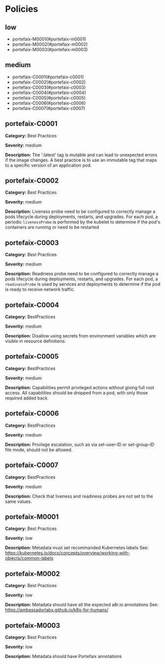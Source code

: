 # Policies

## low
* portefaix-M0001(#portefaix-m0001)
* portefaix-M0002(#portefaix-m0002)
* portefaix-M0003(#portefaix-m0003)

## medium
* portefaix-C0001(#portefaix-c0001)
* portefaix-C0002(#portefaix-c0002)
* portefaix-C0003(#portefaix-c0003)
* portefaix-C0004(#portefaix-c0004)
* portefaix-C0005(#portefaix-c0005)
* portefaix-C0006(#portefaix-c0006)
* portefaix-C0007(#portefaix-c0007)

## portefaix-C0001

**Category:** Best Practices

**Severity:** medium

**Description:** The ':latest' tag is mutable and can lead to unexpected errors if the image changes. A best practice is to use an immutable tag that maps to a specific version of an application pod.

## portefaix-C0002

**Category:** Best Practices

**Severity:** medium

**Description:** Liveness probe need to be configured to correctly manage a pods lifecycle during deployments, restarts, and upgrades. For each pod, a periodic `livenessProbe` is performed by the kubelet to determine if the pod's containers are running or need to be restarted

## portefaix-C0003

**Category:** Best Practices

**Severity:** medium

**Description:** Readiness probe need to be configured to correctly manage a pods lifecycle during deployments, restarts, and upgrades. For each pod, a `readinessProbe` is used by services and deployments to determine if the pod is ready to receive network traffic.

## portefaix-C0004

**Category:** BestPractices

**Severity:** medium

**Description:** Disallow using secrets from environment variables which are visible in resource definitions.

## portefaix-C0005

**Category:** BestPractices

**Severity:** medium

**Description:** Capabilities permit privileged actions without giving full root access. All capabilities should be dropped from a pod, with only those required added back.

## portefaix-C0006

**Category:** BestPractices

**Severity:** medium

**Description:** Privilege escalation, such as via set-user-ID or set-group-ID file mode, should not be allowed.

## portefaix-C0007

**Category:** BestPractices

**Severity:** medium

**Description:** Check that liveness and readiness probes are not set to the same values.

## portefaix-M0001

**Category:** Best Practices

**Severity:** low

**Description:** Metadata must set recommanded Kubernetes labels See: https://kubernetes.io/docs/concepts/overview/working-with-objects/common-labels

## portefaix-M0002

**Category:** Best Practices

**Severity:** low

**Description:** Metadata should have all the expected a8r.io annotations See: https://ambassadorlabs.github.io/k8s-for-humans/

## portefaix-M0003

**Category:** Best Practices

**Severity:** low

**Description:** Metadata should have Portefaix annotations
